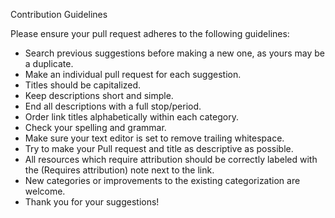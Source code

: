 Contribution Guidelines

Please ensure your pull request adheres to the following guidelines:

- Search previous suggestions before making a new one, as yours may be a duplicate.
- Make an individual pull request for each suggestion.
- Titles should be capitalized.
- Keep descriptions short and simple.
- End all descriptions with a full stop/period.
- Order link titles alphabetically within each category.
- Check your spelling and grammar.
- Make sure your text editor is set to remove trailing whitespace.
- Try to make your Pull request and title as descriptive as possible.
- All resources which require attribution should be correctly labeled with the (Requires attribution) note next to the link.
- New categories or improvements to the existing categorization are welcome.
- Thank you for your suggestions!
